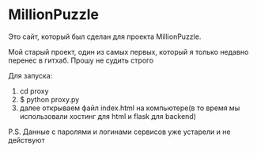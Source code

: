 # MillionPuzzle

Это сайт, который был сделан для проекта MillionPuzzle. 

Мой старый проект, один из самых первых, который я только недавно перенес в гитхаб. Прошу не судить строго

Для запуска:
1) cd proxy
2) $ python proxy.py
3) далее открываем файл index.html на компьютере(в то время мы использовали хостинг для html и flask для backend)
   
P.S. Данные с паролями и логинами сервисов уже устарели и не действуют 

